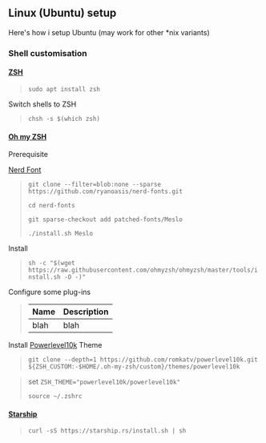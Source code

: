 ## Linux (Ubuntu) setup

Here's how i setup Ubuntu (may work for other *nix variants)

### Shell customisation

#### [ZSH](https://zsh.sourceforge.io/Guide/zshguide.html) 

> ``sudo apt install zsh``

 Switch shells to ZSH

> ``chsh -s $(which zsh)``

#### [Oh my ZSH](https://ohmyz.sh/) 

Prerequisite

[Nerd Font](https://github.com/ryanoasis/nerd-fonts#patched-fonts)

>``git clone --filter=blob:none --sparse  https://github.com/ryanoasis/nerd-fonts.git``
>
>``cd nerd-fonts``
>
>``git sparse-checkout add patched-fonts/Meslo``
>
>``./install.sh Meslo``

Install

> ``sh -c "$(wget https://raw.githubusercontent.com/ohmyzsh/ohmyzsh/master/tools/install.sh -O -)"``

Configure some plug-ins

> | Name | Description |
> |-----|-----|
> | blah | blah |

Install [Powerlevel10k](https://github.com/romkatv/powerlevel10k) Theme

>``git clone --depth=1 https://github.com/romkatv/powerlevel10k.git ${ZSH_CUSTOM:-$HOME/.oh-my-zsh/custom}/themes/powerlevel10k``

> set ``ZSH_THEME="powerlevel10k/powerlevel10k"``
>
> ``source ~/.zshrc``

#### [Starship](https://starship.rs/)

> ``curl -sS https://starship.rs/install.sh | sh``


